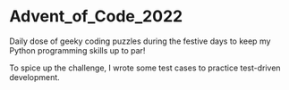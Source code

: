 # Advent_of_Code_2022
Daily dose of geeky coding puzzles during the festive days to keep my Python programming skills up to par!

To spice up the challenge, I wrote some test cases to practice test-driven development. 